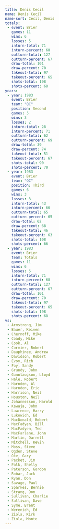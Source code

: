 ```yaml
---
title: Denis Cecil
name: Denis Cecil
name-sort: Cecil, Denis
totals:
 - event: Brier
   games: 11
   wins: 6
   losses: 5
   inturn-total: 71
   inturn-percent: 68
   outturn-total: 127
   outturn-percent: 67
   draw-total: 101
   draw-percent: 70
   takeout-total: 97
   takeout-percent: 65
   shots-total: 198
   shots-percent: 68
years:
 - year: 1983
   event: Brier
   team: "QC"
   position: Second
   games: 5
   wins: 3
   losses: 2
   inturn-total: 28
   inturn-percent: 71
   outturn-total: 62
   outturn-percent: 69
   draw-total: 39
   draw-percent: 74
   takeout-total: 51
   takeout-percent: 67
   shots-total: 90
   shots-percent: 70
 - year: 1983
   event: Brier
   team: "QC"
   position: Third
   games: 6
   wins: 3
   losses: 3
   inturn-total: 43
   inturn-percent: 66
   outturn-total: 65
   outturn-percent: 65
   draw-total: 62
   draw-percent: 68
   takeout-total: 46
   takeout-percent: 63
   shots-total: 108
   shots-percent: 66
 - year: 1983
   event: Brier
   team: Totals
   games: 11
   wins: 6
   losses: 5
   inturn-total: 71
   inturn-percent: 68
   outturn-total: 127
   outturn-percent: 67
   draw-total: 101
   draw-percent: 70
   takeout-total: 97
   takeout-percent: 65
   shots-total: 198
   shots-percent: 68
vs:
 - Armstrong, Jim
 - Bauer, Keiven
 - Chernoff, Mike
 - Coady, Mike
 - Cook, Al
 - Cormier, Robert
 - Dauphinee, Andrew
 - Davidson, Robert
 - Evoy, Rich
 - Foy, Sandy
 - Grundy, John
 - Gunnlaugson, Lloyd
 - Hale, Robert
 - Harnden, Al
 - Harnden, Eric
 - Harrison, Neil
 - Houston, Neil
 - Johannesson, Harold
 - Kawaja, John
 - Lawrence, Harry
 - Lukowich, Ed
 - MacDonald, Robert
 - MacFadyen, Bill
 - MacFadyen, Ted
 - MacFarlane, John
 - Martin, Darrell
 - Mitchell, Kevin
 - Moss, Steve
 - Ogden, Steve
 - Oke, Gary
 - Packet, Jim
 - Palk, Shelly
 - Paterson, Gordon
 - Robar, Jack
 - Ryan, Don
 - Savage, Paul
 - Sparkes, Bernie
 - Strang, Don
 - Sullivan, Charlie
 - Sullivan, Dave
 - Syme, Brent
 - Werenich, Ed
 - Ziola, Kirk
 - Ziola, Monte
---
```

